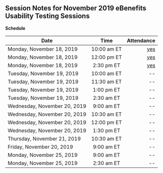 ## Session Notes for November 2019 eBenefits Usability Testing Sessions
**Schedule**  

| Date        | Time           | Attendance  |
| ------------- |:-------------:| -----:|
| Monday, November 18, 2019      | 10:00 am ET | [yes](https://github.com/department-of-veterans-affairs/va.gov-team/tree/master/teams/vsa/teams/ebenefits/research/disabilities-dependents-usability-1119/session-notes/monday-november-18-10am) |
| Monday, November 18, 2019      | 12:00 pm ET | [yes](https://github.com/department-of-veterans-affairs/va.gov-team/blob/master/teams/vsa/teams/ebenefits/research/disabilities-dependents-usability-1119/session-notes/monday-november-18-10am/p1-jw-mon-nov-18-12pm-eastern.md) |
| Monday, November 18, 2019      | 2:30 pm ET | [yes](https://github.com/department-of-veterans-affairs/va.gov-team/blob/master/teams/vsa/teams/ebenefits/research/disabilities-dependents-usability-1119/session-notes/monday-november-18-10am/p1-jw-mon-nov-18-12pm-eastern.md) |
| Tuesday, November 19, 2019      | 10:00 am ET | -- |
| Tuesday, November 19, 2019      | 11:30 am ET | -- |
| Tuesday, November 19, 2019      | 1:00 pm ET | -- |
| Tuesday, November 19, 2019      | 2:30 am ET | -- |
| Wednesday, November 20, 2019      | 9:00 am ET | -- |
| Wednesday, November 20, 2019      | 10:30 am ET | -- |
| Wednesday, November 20, 2019      | 12:00 pm ET | -- |
| Wednesday, November 20, 2019      | 1:30 pm ET | -- |
| Thursday, November 21, 2019      | 10:30 am ET | -- |
| Friday, November 20, 2019      | 9:00 am ET | -- |
| Monday, November 25, 2019      | 9:00 am ET | -- |
| Monday, November 25, 2019      | 2:30 am ET | -- |
